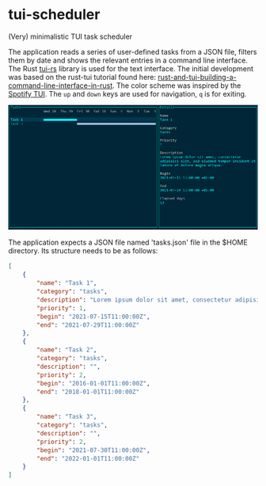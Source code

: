 # tui-scheduler

(Very) minimalistic TUI task scheduler

The application reads a series of user-defined tasks from a JSON file, filters them by date and shows the relevant entries in a command line interface. 
The Rust [tui-rs](https://github.com/fdehau/tui-rs) library is used for the text interface. The initial development was based
on the rust-tui tutorial found here: [rust-and-tui-building-a-command-line-interface-in-rust](https://blog.logrocket.com/rust-and-tui-building-a-command-line-interface-in-rust).
The color scheme was inspired by the [Spotify TUI](https://github.com/Rigellute/spotify-tui).
The `up` and `down` keys are used for navigation, `q` is for exiting. 

![Interface](mat/interface.png "Interface")


The application expects a JSON file named 'tasks.json' file in the $HOME directory.
Its structure needs to be as follows:

```json
[
	{
		"name": "Task 1",
		"category": "tasks",
		"description": "Lorem ipsum dolor sit amet, consectetur adipisici elit, sed eiusmod tempor incidunt ut labore et dolore magna aliqua.",
		"priority": 1,
		"begin": "2021-07-15T11:00:00Z",
		"end": "2021-07-29T11:00:00Z"
	},
	{
		"name": "Task 2",
		"category": "tasks",
		"description": "",
		"priority": 2,
		"begin": "2016-01-01T11:00:00Z",
		"end": "2018-01-01T11:00:00Z"
	},
	{
		"name": "Task 3",
		"category": "tasks",
		"description": "",
		"priority": 2,
		"begin": "2021-07-30T11:00:00Z",
		"end": "2022-01-01T11:00:00Z"
	}
]
```


